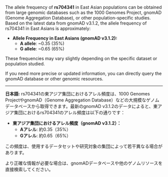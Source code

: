 The allele frequency of **rs704341** in East Asian populations can be obtained from large genomic databases such as the 1000 Genomes Project, gnomAD (Genome Aggregation Database), or other population-specific studies. Based on the latest data from gnomAD v3.1.2, the allele frequency of rs704341 in East Asians is approximately:

- **Allele Frequency in East Asians (gnomAD v3.1.2):**
  - **A allele**: ~0.35 (35%)
  - **G allele**: ~0.65 (65%)

These frequencies may vary slightly depending on the specific dataset or population studied.

If you need more precise or updated information, you can directly query the gnomAD database or other genomic resources.

---

**日本語:**
rs704341の東アジア集団におけるアレル頻度は、1000 Genomes ProjectやgnomAD（Genome Aggregation Database）などの大規模なゲノムデータベースから取得できます。最新のgnomAD v3.1.2のデータによると、東アジア集団におけるrs704341のアレル頻度は以下の通りです：

- **東アジア集団におけるアレル頻度（gnomAD v3.1.2）：**
  - **Aアレル**: 約0.35（35%）
  - **Gアレル**: 約0.65（65%）

この頻度は、使用するデータセットや研究対象の集団によって若干異なる場合があります。

より正確な情報が必要な場合は、gnomADデータベースや他のゲノムリソースを直接検索してください。